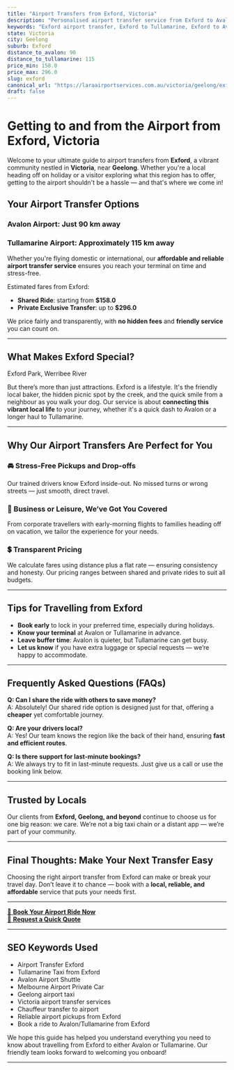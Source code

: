 ```yaml
---
title: "Airport Transfers from Exford, Victoria"
description: "Personalised airport transfer service from Exford to Avalon and Tullamarine airports. Enjoy a smooth, affordable ride with us!"
keywords: "Exford airport transfer, Exford to Tullamarine, Exford to Avalon, airport taxi Exford, private airport transfer Exford, shared ride Exford, Exford transfers, airport shuttle Exford, book Exford airport taxi, affordable Exford airport transfer, Exford airport transfer service, airport transfer Geelong, airport transfer Melbourne, Melbourne airport taxi, airport transfers Victoria, Tullamarine airport shuttle, Avalon airport transfers, Melbourne private transfer, airport transport services Melbourne"
state: Victoria
city: Geelong
suburb: Exford
distance_to_avalon: 90
distance_to_tullamarine: 115
price_min: 158.0
price_max: 296.0
slug: exford
canonical_url: "https://laraairportservices.com.au/victoria/geelong/exford/"
draft: false
---
```


# Getting to and from the Airport from Exford, Victoria

Welcome to your ultimate guide to airport transfers from **Exford**, a vibrant community nestled in **Victoria**, near **Geelong**. Whether you're a local heading off on holiday or a visitor exploring what this region has to offer, getting to the airport shouldn't be a hassle — and that's where we come in!

## Your Airport Transfer Options

### Avalon Airport: Just 90 km away  
### Tullamarine Airport: Approximately 115 km away

Whether you're flying domestic or international, our **affordable and reliable airport transfer service** ensures you reach your terminal on time and stress-free.

Estimated fares from Exford:
- **Shared Ride**: starting from **$158.0**
- **Private Exclusive Transfer**: up to **$296.0**

We price fairly and transparently, with **no hidden fees** and **friendly service** you can count on.

---

## What Makes Exford Special?

Exford Park, Werribee River

But there’s more than just attractions. Exford is a lifestyle. It's the friendly local baker, the hidden picnic spot by the creek, and the quick smile from a neighbour as you walk your dog. Our service is about **connecting this vibrant local life** to your journey, whether it's a quick dash to Avalon or a longer haul to Tullamarine.

---

## Why Our Airport Transfers Are Perfect for You

### 🚘 Stress-Free Pickups and Drop-offs
Our trained drivers know Exford inside-out. No missed turns or wrong streets — just smooth, direct travel.

### 💼 Business or Leisure, We’ve Got You Covered
From corporate travellers with early-morning flights to families heading off on vacation, we tailor the experience for your needs.

### 💲 Transparent Pricing
We calculate fares using distance plus a flat rate — ensuring consistency and honesty. Our pricing ranges between shared and private rides to suit all budgets.

---

## Tips for Travelling from Exford

- **Book early** to lock in your preferred time, especially during holidays.
- **Know your terminal** at Avalon or Tullamarine in advance.
- **Leave buffer time**: Avalon is quieter, but Tullamarine can get busy.
- **Let us know** if you have extra luggage or special requests — we’re happy to accommodate.

---

## Frequently Asked Questions (FAQs)

**Q: Can I share the ride with others to save money?**  
A: Absolutely! Our shared ride option is designed just for that, offering a **cheaper** yet comfortable journey.

**Q: Are your drivers local?**  
A: Yes! Our team knows the region like the back of their hand, ensuring **fast and efficient routes**.

**Q: Is there support for last-minute bookings?**  
A: We always try to fit in last-minute requests. Just give us a call or use the booking link below.

---

## Trusted by Locals

Our clients from **Exford, Geelong, and beyond** continue to choose us for one big reason: we care. We’re not a big taxi chain or a distant app — we’re part of your community.

---

## Final Thoughts: Make Your Next Transfer Easy

Choosing the right airport transfer from Exford can make or break your travel day. Don’t leave it to chance — book with a **local, reliable, and affordable** service that puts your needs first.

---

[📅 **Book Your Airport Ride Now**](https://laraairportservices.square.site/s/appointments)  
[📧 **Request a Quick Quote**](https://laraairportservices.square.site/contact-us)

---

## SEO Keywords Used
- Airport Transfer Exford
- Tullamarine Taxi from Exford
- Avalon Airport Shuttle
- Melbourne Airport Private Car
- Geelong airport taxi
- Victoria airport transfer services
- Chauffeur transfer to airport
- Reliable airport pickups from Exford
- Book a ride to Avalon/Tullamarine from Exford

We hope this guide has helped you understand everything you need to know about travelling from Exford to either Avalon or Tullamarine. Our friendly team looks forward to welcoming you onboard!

---
